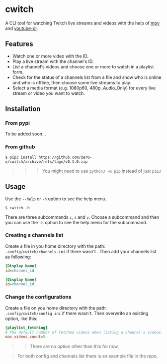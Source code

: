 # cwitch

A CLI tool for watching Twitch live streams and videos with the help of [mpv](https://mpv.io/) and [youtube-dl](https://youtube-dl.org/).

## Features

-   Watch one or more video with the ID.
-   Play a live stream with the channel's ID.
-   List a channel's videos and choose one or more to watch in a playlist form.
-   Check for the status of a channels list from a file and show who is online and who is offline, then choose some live streams to play.
-   Select a media format (e.g. 1080p60, 480p, Audio_Only) for every live stream or video you want to watch.

## Installation

### From pypi

To be added soon...

### From github

```shell
$ pip3 install https://github.com/zer0-x/cwitch/archive/refs/tags/v0.1.0.zip
```

> > > You might need to use `python3 -m pip` instead of just `pip3`

## Usage

Use the `--help` or `-h` option to see the help menu.

```shell
$ cwitch -h
```

There are three subcommands `c`, `s` and `v`. Choose a subcommand and then you can use the `-h` option to see the help menu for the subcommand.

### Creating a channels list

Create a file in you home directory with the path: `.config/cwitch/channels.ini` if there wasn't . Then add your channels list as following:

```ini
[Display Name]
id=channel_id

[Display Name]
id=channel_id
```

### Change the configurations

Create a file on you home directory with the path: `.config/cwitch/config.ini` if there wasn't. Then overwrite an existing option, like this:

```ini
[playlist_fetching]
# The default number of fetched videos when listing a channel's videos.
max_videos_count=5
```

> > There are no option other than this for now.

> For both config and channels list there is an example file in the repo.
